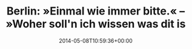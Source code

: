 ---
retweeted: false
source: <a href="http://twitter.com" rel="nofollow">Twitter Web Client</a>
entities:
  hashtags: []
  symbols: []
  user_mentions: []
  urls: []
display_text_range:
- '0'
- '73'
favorite_count: '1'
id_str: '464358952244105216'
truncated: false
retweet_count: '0'
id: '464358952244105216'
created_at: Thu May 08 10:59:36 +0000 2014
favorited: false
full_text: 'Berlin: »Einmal wie immer bitte.« – »Woher soll''n ich wissen was dit
  is?«'
lang: de
tags:
- pesos/twitter
date: '2014-05-08T10:59:36+00:00'
src: https://twitter.com/bascht/status/464358952244105216
original_url: https://twitter.com/bascht/status/464358952244105216
type: twitter_tweet
text: 'Berlin: »Einmal wie immer bitte.« – »Woher soll''n ich wissen was dit is?«'
title: 'Berlin: »Einmal wie immer bitte.« – »Woher soll''n ich wissen was dit is'

---